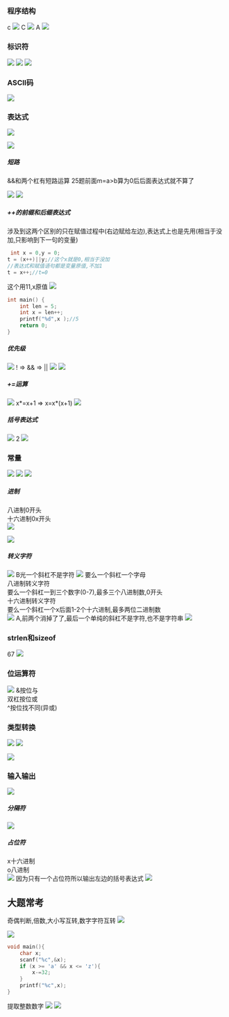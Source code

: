 ### 程序结构
c
![](img/Pasted%20image%2020230310212105.png)
C
![](img/Pasted%20image%2020230310212254.png)
A
![](img/Pasted%20image%2020230310212832.png)

### 标识符
![](img/Pasted%20image%2020230310221402.png)
![](img/Pasted%20image%2020230310221530.png)
![](img/Pasted%20image%2020230310222122.png)

### ASCII码
![](img/Pasted%20image%2020230312174218.png)

### 表达式

![](img/Pasted%20image%2020230312140853.png)

![](img/Pasted%20image%2020230313140107.png)
##### 短路
&&和两个杠有短路运算
25题前面m=a>b算为0后后面表达式就不算了

![](img/Pasted%20image%2020230312140612.png)
![](img/Pasted%20image%2020230312141410.png)


##### ++的前缀和后缀表达式
涉及到这两个区别的只在赋值过程中(右边赋给左边),表达式上也是先用(相当于没加,只影响到下一句的变量)
```c
 int x = 0,y = 0;
t = (x++)||y;//这个x就是0,相当于没加
//表达式和赋值语句都是变量原值,不加1
t = x++;//t=0
```
这个用11,x原值
![](img/Pasted%20image%2020230312180730.png)
```c
int main() {
    int len = 5;
    int x = len++;
    printf("%d",x );//5
    return 0;
}
```

##### 优先级
![](img/Pasted%20image%2020230312145751.png)
!  => && =>  ||
![](img/Pasted%20image%2020230312145608.png)
![](img/Pasted%20image%2020230312150329.png)


##### +=运算
![](img/Pasted%20image%2020230312151058.png)
x*=x+1  =>   x=x*(x+1)
![](img/Pasted%20image%2020230312175753.png)

##### 括号表达式
![](img/Pasted%20image%2020230313132942.png)
2
![](img/Pasted%20image%2020230313133233.png)
### 常量
![](img/Pasted%20image%2020230312132146.png)
![](img/Pasted%20image%2020230312132325.png)
![](img/Pasted%20image%2020230312132438.png)

##### 进制
八进制0开头  
十六进制0x开头  
![](img/Pasted%20image%2020230312133345.png)

![](img/Pasted%20image%2020230313133313.png)

##### 转义字符
![](img/Pasted%20image%2020230312133758.png)
B光一个斜杠不是字符
![](img/Pasted%20image%2020230312134126.png)
要么一个斜杠一个字母  
八进制转义字符  
要么一个斜杠一到三个数字(0-7),最多三个八进制数,0开头     
十六进制转义字符  
要么一个斜杠一个x后面1-2个十六进制,最多两位二进制数   
![](img/Pasted%20image%2020230312135007.png)
A,前两个消掉了了,最后一个单纯的斜杠不是字符,也不是字符串
![](img/Pasted%20image%2020230312140123.png)

### strlen和sizeof
67
![](img/Pasted%20image%2020230312135532.png)

### 位运算符
![](img/Pasted%20image%2020230312182444.png)
&按位与  
双杠按位或  
^按位找不同(异或)  


### 类型转换
![](img/Pasted%20image%2020230312173425.png)
![](img/Pasted%20image%2020230312173538.png)

![](img/Pasted%20image%2020230313140137.png)
### 输入输出
![](img/Pasted%20image%2020230312195253.png)

##### 分隔符
![](img/Pasted%20image%2020230313132728.png)

##### 占位符
x十六进制  
o八进制  
![](img/Pasted%20image%2020230313133100.png)
因为只有一个占位符所以输出左边的括号表达式
![](img/Pasted%20image%2020230313133518.png)
## 大题常考
奇偶判断,倍数,大小写互转,数字字符互转
![](img/Pasted%20image%2020230312174442.png)

![](img/Pasted%20image%2020230312174707.png)
```c
void main(){
    char x;
    scanf("%c",&x);
    if (x >= 'a' && x <= 'z'){
        x-=32;
    }
    printf("%c",x);
}
```

提取整数数字
![](img/Pasted%20image%2020230313140247.png)
![](img/Pasted%20image%2020230313142214.png)